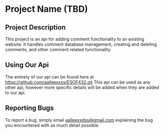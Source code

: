 # Project Name (TBD)

## Project Description
This project is an api for adding comment functionality
to an existing website. It handles comment database management, creating and deleting comments,
and other comment related functionality. 

## Using Our Api
The entirety of our api can be found here at https://github.com/aalleexxss/ESOF432.git
This api can be used as any other api, however more specific details will be added
when they are added to our api.

## Reporting Bugs
To report a bug, simply email aalleexxdss@gmail.com explaining 
the bug you encountered with as much detail possible.
